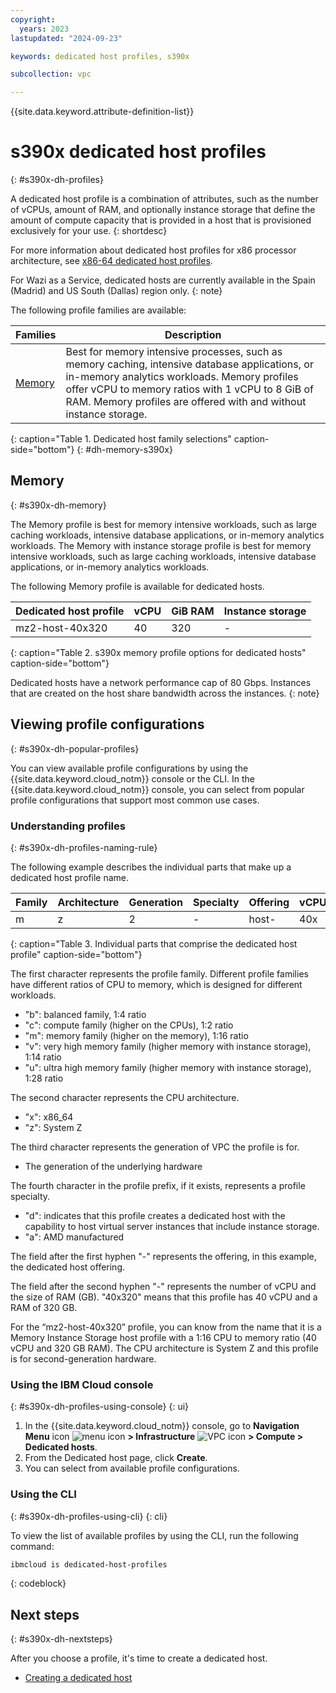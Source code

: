 ```yaml
---
copyright:
  years: 2023
lastupdated: "2024-09-23"

keywords: dedicated host profiles, s390x

subcollection: vpc

---
```


{{site.data.keyword.attribute-definition-list}}

# s390x dedicated host profiles
{: #s390x-dh-profiles}

A dedicated host profile is a combination of attributes, such as the number of vCPUs, amount of RAM, and optionally instance storage that define the amount of compute capacity that is provided in a host that is provisioned exclusively for your use.
{: shortdesc}

For more information about dedicated host profiles for x86 processor architecture, see [x86-64 dedicated host profiles](/docs/vpc?topic=vpc-dh-profiles).

For Wazi as a Service, dedicated hosts are currently available in the Spain (Madrid) and US South (Dallas) region only.
{: note}

The following profile families are available:

| Families | Description |
| -------- | ----------- |
| [Memory](#s390x-dh-memory) | Best for memory intensive processes, such as memory caching, intensive database applications, or in-memory analytics workloads. Memory profiles offer vCPU to memory ratios with 1 vCPU to 8 GiB of RAM. Memory profiles are offered with and without instance storage. |
{: caption="Table 1. Dedicated host family selections" caption-side="bottom"}
{: #dh-memory-s390x}


## Memory
{: #s390x-dh-memory}

The Memory profile is best for memory intensive workloads, such as large caching workloads, intensive database applications, or in-memory analytics workloads. The Memory with instance storage profile is best for memory intensive workloads, such as large caching workloads, intensive database applications, or in-memory analytics workloads.

The following Memory profile is available for dedicated hosts.

| Dedicated host profile | vCPU | GiB RAM | Instance storage |
|---------|---------|---------| ---------|
| mz2-host-40x320 | 40 | 320 | - |
{: caption="Table 2. s390x memory profile options for dedicated hosts" caption-side="bottom"}

Dedicated hosts have a network performance cap of 80 Gbps. Instances that are created on the host share bandwidth across the instances.
{: note}

## Viewing profile configurations
{: #s390x-dh-popular-profiles}

You can view available profile configurations by using the {{site.data.keyword.cloud_notm}} console or the CLI. In the {{site.data.keyword.cloud_notm}} console, you can select from popular profile configurations that support most common use cases.

### Understanding profiles
{: #s390x-dh-profiles-naming-rule}

The following example describes the individual parts that make up a dedicated host profile name.

| Family | Architecture | Generation | Specialty | Offering | vCPU | RAM |
| ------ | ------------ | ---------- | ----------| -------- | ---- | --- |
| m      | z            | 2         | -        | host-    | 40x | 320  |
{: caption="Table 3. Individual parts that comprise the dedicated host profile" caption-side="bottom"}

The first character represents the profile family. Different profile families have different ratios of CPU to memory, which is designed for different workloads.
- "b": balanced family, 1:4 ratio
- "c": compute family (higher on the CPUs), 1:2 ratio
- "m": memory family (higher on the memory), 1:16 ratio
- "v": very high memory family (higher memory with instance storage), 1:14 ratio
- "u": ultra high memory family (higher memory with instance storage), 1:28 ratio

The second character represents the CPU architecture.
- "x": x86_64
- "z": System Z

The third character represents the generation of VPC the profile is for.
- The generation of the underlying hardware

The fourth character in the profile prefix, if it exists, represents a profile specialty.
- "d": indicates that this profile creates a dedicated host with the capability to host virtual server instances that include instance storage.
- "a": AMD manufactured

The field after the first hyphen "-" represents the offering, in this example, the dedicated host offering.

The field after the second hyphen "-" represents the number of vCPU and the size of RAM (GB). "40x320" means that this profile has 40 vCPU and a RAM of 320 GB.

For the “mz2-host-40x320” profile, you can know from the name that it is a Memory Instance Storage host profile with a 1:16 CPU to memory ratio (40 vCPU and 320 GB RAM). The CPU architecture is System Z and this profile is for second-generation hardware.

### Using the IBM Cloud console
{: #s390x-dh-profiles-using-console}
{: ui}

1. In the {{site.data.keyword.cloud_notm}} console, go to **Navigation Menu** icon ![menu icon](../../icons/icon_hamburger.svg) **> Infrastructure** ![VPC icon](../../icons/vpc.svg) **> Compute > Dedicated hosts**.
2. From the Dedicated host page, click **Create**.
3. You can select from available profile configurations.

### Using the CLI
{: #s390x-dh-profiles-using-cli}
{: cli}

To view the list of available profiles by using the CLI, run the following command:
```sh
ibmcloud is dedicated-host-profiles
```
{: codeblock}


## Next steps
{: #s390x-dh-nextsteps}

After you choose a profile, it's time to create a dedicated host.

- [Creating a dedicated host](/docs/vpc?topic=vpc-creating-dedicated-hosts-instances)
